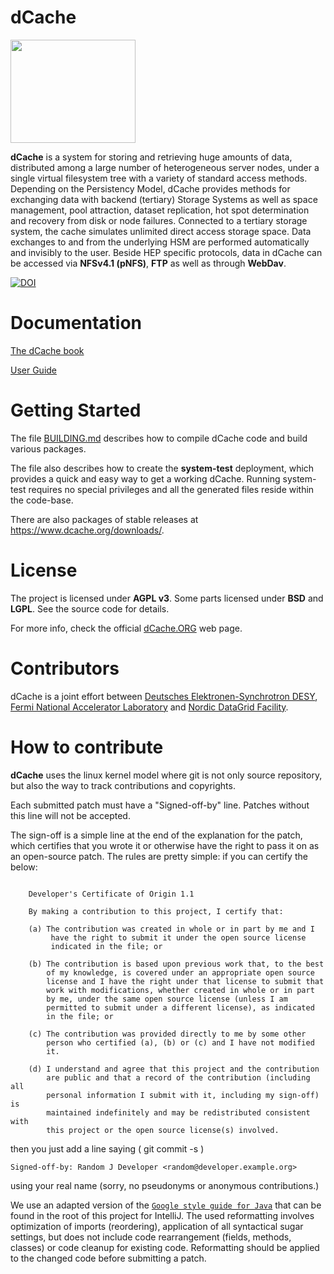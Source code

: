 dCache
======

<img src="dCache.png" height="165" width="200">

__dCache__ is a system for storing and retrieving huge amounts of data,
distributed among a large number of heterogeneous server nodes, under
a single virtual filesystem tree with a variety of standard access
methods. Depending on the Persistency Model, dCache provides methods
for exchanging data with backend (tertiary) Storage Systems as well
as space management, pool attraction, dataset replication, hot spot
determination and recovery from disk or node failures. Connected to
a tertiary storage system, the cache simulates unlimited direct
access storage space. Data exchanges to and from the underlying HSM
are performed automatically and invisibly to the user. Beside HEP
specific protocols, data in dCache can be accessed via __NFSv4.1
(pNFS)__, __FTP__ as well as through __WebDav__.

[![DOI](https://zenodo.org/badge/9113580.svg)](https://zenodo.org/badge/latestdoi/9113580)

Documentation
=============

[The dCache book](docs/TheBook/src/main/markdown/index.md)

[User Guide](docs/UserGuide/src/main/markdown/index.md)

Getting Started
===============

The file [BUILDING.md](BUILDING.md) describes how to compile dCache
code and build various packages.

The file also describes how to create the __system-test__ deployment,
which provides a quick and easy way to get a working dCache.  Running
system-test requires no special privileges and all the generated files
reside within the code-base.

There are also packages of stable releases at https://www.dcache.org/downloads/.

License
=======

The project is licensed under __AGPL v3__. Some parts licensed under __BSD__ and __LGPL__. See the source code for details.

For more info, check the official [dCache.ORG](http://www.dcache.org) web page.

Contributors
============
dCache is a joint effort between
[Deutsches Elektronen-Synchrotron DESY](http://www.desy.de),
[Fermi National Accelerator Laboratory](http://www.fnal.gov)
and [Nordic DataGrid Facility](http://www.ndgf.org).

How to contribute
=================

**dCache** uses the linux kernel model where git is not only source repository,
but also the way to track contributions and copyrights.

Each submitted patch must have a "Signed-off-by" line.  Patches without
this line will not be accepted.

The sign-off is a simple line at the end of the explanation for the
patch, which certifies that you wrote it or otherwise have the right to
pass it on as an open-source patch.  The rules are pretty simple: if you
can certify the below:
```

    Developer's Certificate of Origin 1.1

    By making a contribution to this project, I certify that:

    (a) The contribution was created in whole or in part by me and I
         have the right to submit it under the open source license
         indicated in the file; or

    (b) The contribution is based upon previous work that, to the best
        of my knowledge, is covered under an appropriate open source
        license and I have the right under that license to submit that
        work with modifications, whether created in whole or in part
        by me, under the same open source license (unless I am
        permitted to submit under a different license), as indicated
        in the file; or

    (c) The contribution was provided directly to me by some other
        person who certified (a), (b) or (c) and I have not modified
        it.

    (d) I understand and agree that this project and the contribution
        are public and that a record of the contribution (including all
        personal information I submit with it, including my sign-off) is
        maintained indefinitely and may be redistributed consistent with
        this project or the open source license(s) involved.

```
then you just add a line saying ( git commit -s )

    Signed-off-by: Random J Developer <random@developer.example.org>

using your real name (sorry, no pseudonyms or anonymous contributions.)

We use an adapted version of the [`Google style guide for Java`](https://github.com/google/styleguide) that can be found in the root of this project for IntelliJ.
The used reformatting involves optimization of imports (reordering), application of all syntactical sugar settings, but does not include code rearrangement (fields, methods, classes) or code cleanup for existing code. Reformatting should be applied to the changed code before submitting a patch.
